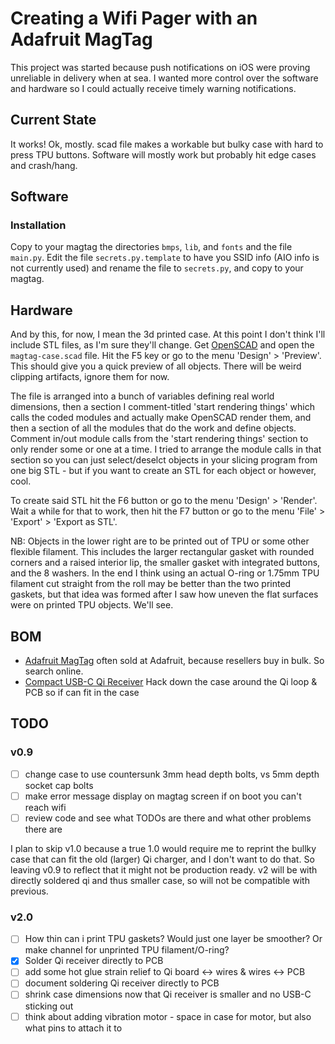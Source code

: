 # Creating a Wifi Pager with an Adafruit MagTag

This project was started because push notifications on iOS were proving unreliable in delivery when at sea. 
I wanted more control over the software and hardware so I could actually receive timely warning notifications.

## Current State

It works! Ok, mostly. scad file makes a workable but bulky case with hard to press TPU buttons.
Software will mostly work but probably hit edge cases and crash/hang.

## Software

### Installation

Copy to your magtag the directories `bmps`, `lib`, and `fonts` and the file `main.py`. Edit the file `secrets.py.template` to have you SSID info (AIO info is not currently used) and rename the file to `secrets.py`, and copy to your magtag.

## Hardware

And by this, for now, I mean the 3d printed case. At this point I don't think I'll include STL files, as I'm sure they'll change. Get [OpenSCAD](https://openscad.org) and open the `magtag-case.scad` file. Hit the F5 key or go to the menu 'Design' > 'Preview'. This should give you a quick preview of all objects. There will be weird clipping artifacts, ignore them for now. 

The file is arranged into a bunch of variables defining real world dimensions, then a section I comment-titled 'start rendering things' which calls the coded modules and actually make OpenSCAD render them, and then a section of all the modules that do the work and define objects. Comment in/out module calls from the 'start rendering things' section to only render some or one at a time. I tried to arrange the module calls in that section so you can just select/deselct objects in your slicing program from one big STL - but if you want to create an STL for each object or however, cool.

To create said STL hit the F6 button or go to the menu 'Design' > 'Render'. Wait a while for that to work, then hit the F7 button or go to the menu 'File' > 'Export' > 'Export as STL'.

NB: Objects in the lower right are to be printed out of TPU or some other flexible filament. This includes the larger rectangular gasket with rounded corners and a raised interior lip, the smaller gasket with integrated buttons, and the 8 washers. In the end I think using an actual O-ring or 1.75mm TPU filament cut straight from the roll may be better than the two printed gaskets, but that idea was formed after I saw how uneven the flat surfaces were on printed TPU objects. We'll see.

## BOM
- [Adafruit MagTag](https://www.adafruit.com/product/4800) often sold at Adafruit, because resellers buy in bulk. So search online.
- [Compact USB-C Qi Receiver](https://www.amazon.com/gp/product/B07CVXW3MV/) Hack down the case around the Qi loop & PCB so if can fit in the case

## TODO

### v0.9
- [ ] change case to use countersunk 3mm head depth bolts, vs 5mm depth socket cap bolts
- [ ] make error message display on magtag screen if on boot you can't reach wifi
- [ ] review code and see what TODOs are there and what other problems there are

I plan to skip v1.0 because a true 1.0 would require me to reprint the bullky case that can fit the old (larger) Qi charger, and I don't want to do that. So leaving v0.9 to reflect that it might not be production ready. v2 will be with directly soldered qi and thus smaller case, so will not be compatible with previous.

### v2.0
- [ ] How thin can i print TPU gaskets? Would just one layer be smoother? Or make channel for unprinted TPU filament/O-ring?
- [x] Solder Qi receiver directly to PCB
- [ ] add some hot glue strain relief to Qi board <-> wires & wires <-> PCB
- [ ] document soldering Qi receiver directly to PCB
- [ ] shrink case dimensions now that Qi receiver is smaller and no USB-C sticking out 
- [ ] think about adding vibration motor - space in case for motor, but also what pins to attach it to
